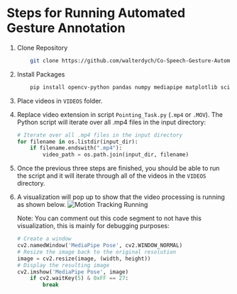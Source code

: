 # Steps for Running Automated Gesture Annotation

1. Clone Repository

    ```sh
        git clone https://github.com/walterdych/Co-Speech-Gesture-Automation
    ```

2. Install Packages

    ```sh
        pip install opencv-python pandas numpy mediapipe matplotlib scipy
    ```

3. Place videos in `VIDEOS` folder.

4. Replace video extension in script `Pointing_Task.py` (`.mp4` or `.MOV`). The Python script will iterate over all .mp4 files in the input directory:

    ```python
    # Iterate over all .mp4 files in the input directory
    for filename in os.listdir(input_dir):
        if filename.endswith(".mp4"):
            video_path = os.path.join(input_dir, filename)
    ```

5. Once the previous three steps are finished, you should be able to run the script and it will iterate through all of the videos in the `VIDEOS` directory.

6. A visualization will pop up to show that the video processing is running as shown below.
    ![Motion Tracking Running](https://i.imgur.com/WNKhxoX.jpg)

    Note: You can comment out this code segment to not have this visualization, this is mainly for debugging purposes:

    ```python
    # Create a window
    cv2.namedWindow('MediaPipe Pose', cv2.WINDOW_NORMAL)
    # Resize the image back to the original resolution
    image = cv2.resize(image, (width, height))
    # Display the resulting image
    cv2.imshow('MediaPipe Pose', image)
        if cv2.waitKey(5) & 0xFF == 27:
            break
    ```
